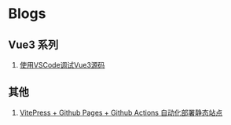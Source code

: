 # Blogs

##  Vue3 系列

1. [使用VSCode调试Vue3源码](https://juejin.cn/post/7300118821532172303)

## 其他

1. [VitePress + Github Pages + Github Actions 自动化部署静态站点](https://juejin.cn/post/7313135267572809740)
